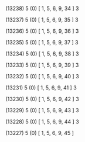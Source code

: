 (13238) 5 (0) [ 1, 5, 6, 9, 34 ] 3 


(13237) 5 (0) [ 1, 5, 6, 9, 35 ] 3 


(13236) 5 (0) [ 1, 5, 6, 9, 36 ] 3 


(13235) 5 (0) [ 1, 5, 6, 9, 37 ] 3 


(13234) 5 (0) [ 1, 5, 6, 9, 38 ] 3 


(13233) 5 (0) [ 1, 5, 6, 9, 39 ] 3 


(13232) 5 (0) [ 1, 5, 6, 9, 40 ] 3 


(13231) 5 (0) [ 1, 5, 6, 9, 41 ] 3 


(13230) 5 (0) [ 1, 5, 6, 9, 42 ] 3 


(13229) 5 (0) [ 1, 5, 6, 9, 43 ] 3 


(13228) 5 (0) [ 1, 5, 6, 9, 44 ] 3 


(13227) 5 (0) [ 1, 5, 6, 9, 45 ]  

